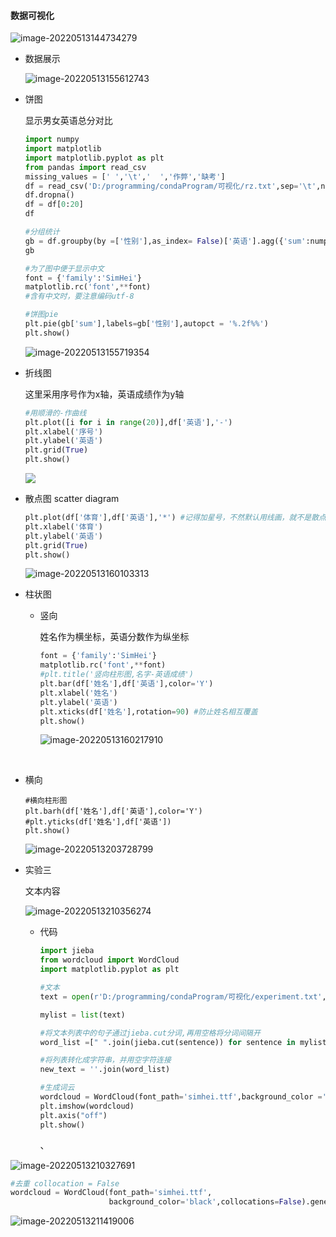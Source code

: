 #### 数据可视化

![image-20220513144734279](C:\Users\lenovo\AppData\Roaming\Typora\typora-user-images\image-20220513144734279.png)

* 数据展示

  ![image-20220513155612743](C:\Users\lenovo\AppData\Roaming\Typora\typora-user-images\image-20220513155612743.png)

* 饼图

  显示男女英语总分对比

  ```python
  import numpy
  import matplotlib
  import matplotlib.pyplot as plt
  from pandas import read_csv
  missing_values = [' ','\t','  ','作弊','缺考']
  df = read_csv('D:/programming/condaProgram/可视化/rz.txt',sep='\t',na_values=missing_values).loc[:,'姓名':'体育']
  df.dropna()
  df = df[0:20]
  df
  
  #分组统计
  gb = df.groupby(by =['性别'],as_index= False)['英语'].agg({'sum':numpy.sum,'num':numpy.size})
  gb
  
  #为了图中便于显示中文
  font = {'family':'SimHei'}
  matplotlib.rc('font',**font)
  #含有中文时，要注意编码utf-8
  
  #饼图pie
  plt.pie(gb['sum'],labels=gb['性别'],autopct = '%.2f%%')
  plt.show()
  ```

  

  ![image-20220513155719354](C:\Users\lenovo\AppData\Roaming\Typora\typora-user-images\image-20220513155719354.png)

* 折线图

  这里采用序号作为x轴，英语成绩作为y轴

  ```python
  #用顺滑的-作曲线
  plt.plot([i for i in range(20)],df['英语'],'-')
  plt.xlabel('序号')
  plt.ylabel('英语')
  plt.grid(True)
  plt.show()
  ```

  ![](C:\Users\lenovo\AppData\Roaming\Typora\typora-user-images\image-20220513160009522.png)

* 散点图  scatter diagram

  ```python
  plt.plot(df['体育'],df['英语'],'*') #记得加星号，不然默认用线画，就不是散点图了
  plt.xlabel('体育')
  plt.ylabel('英语')
  plt.grid(True)
  plt.show()
  ```

  ![image-20220513160103313](C:\Users\lenovo\AppData\Roaming\Typora\typora-user-images\image-20220513160103313.png)

* 柱状图

  * 竖向

    姓名作为横坐标，英语分数作为纵坐标

    ```python
    font = {'family':'SimHei'}
    matplotlib.rc('font',**font)
    #plt.title('竖向柱形图,名字-英语成绩')
    plt.bar(df['姓名'],df['英语'],color='Y')
    plt.xlabel('姓名')
    plt.ylabel('英语')
    plt.xticks(df['姓名'],rotation=90) #防止姓名相互覆盖
    plt.show()
    ```

    ![image-20220513160217910](C:\Users\lenovo\AppData\Roaming\Typora\typora-user-images\image-20220513160217910.png)

​								

* 横向

  ```
  #横向柱形图
  plt.barh(df['姓名'],df['英语'],color='Y')
  #plt.yticks(df['姓名'],df['英语'])
  plt.show()
  ```

  ![image-20220513203728799](C:\Users\lenovo\AppData\Roaming\Typora\typora-user-images\image-20220513203728799.png)

* 实验三

  文本内容

  ![image-20220513210356274](C:\Users\lenovo\AppData\Roaming\Typora\typora-user-images\image-20220513210356274.png)

  * 代码

    ```python
    import jieba
    from wordcloud import WordCloud
    import matplotlib.pyplot as plt
    
    #文本
    text = open(r'D:/programming/condaProgram/可视化/experiment.txt',encoding ='utf-8')
    
    mylist = list(text)
    
    #将文本列表中的句子通过jieba.cut分词,再用空格将分词间隔开
    word_list =[" ".join(jieba.cut(sentence)) for sentence in mylist]
    
    #将列表转化成字符串，并用空字符连接
    new_text = ''.join(word_list)
    
    #生成词云
    wordcloud = WordCloud(font_path='simhei.ttf',background_color ='black').generate(new_text)
    plt.imshow(wordcloud)
    plt.axis("off")
    plt.show()
    ```
    
    、
    
    

![image-20220513210327691](C:\Users\lenovo\AppData\Roaming\Typora\typora-user-images\image-20220513210327691.png)

```python
#去重 collocation = False
wordcloud = WordCloud(font_path='simhei.ttf', 
                      background_color='black',collocations=False).generate(new_text)
```

![image-20220513211419006](C:\Users\lenovo\AppData\Roaming\Typora\typora-user-images\image-20220513211419006.png)